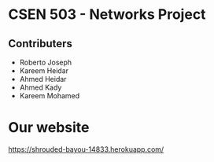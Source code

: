 # CSEN 503 - Networks Project
## Contributers
  * Roberto Joseph
  * Kareem Heidar
  * Ahmed Heidar
  * Ahmed Kady
  * Kareem Mohamed

# Our website
https://shrouded-bayou-14833.herokuapp.com/
